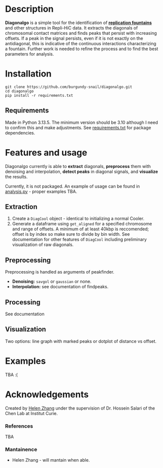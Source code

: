 # Description
**Diagonalgo** is a simple tool for the identification of [**replication fountains**](https://doi.org/10.1126/science.adj7606) and other structures in Repli-HiC data. It extracts the diagonals of chromosomal contact matrices and finds peaks that persist with increasing offsets. If a peak in the signal persists, even if it is not exactly on the antidiagonal, this is indicative of the continuous interactions characterizing a fountain. Further work is needed to refine the process and to find the best parameters for analysis.

# Installation
```
git clone https://github.com/burgundy-snail/diagonalgo.git
cd diagonalgo
pip install -r requirements.txt
```

## Requirements
Made in Python 3.13.5. The minimum version should be 3.10 although I need to confirm this and make adjustments. See [requirements.txt](https://github.com/burgundy-snail/diagonalgo/blob/main/requirements.txt) for package dependencies.

# Features and usage
Diagonalgo currently is able to **extract** diagonals, **preprocess** them with denoising and interpolation, **detect peaks** in diagonal signals, and **visualize** the results.

Currently, it is not packaged. An example of usage can be found in [analysis.py](https://github.com/burgundy-snail/diagonalgo/blob/main/analysis.py) - proper examples TBA.

## Extraction
1. Create a `DiagCool` object - identical to initializing a normal Cooler.
2. Generate a dataframe using `get_aligned` for a specified chromosome and range of offsets. A minimum of at least 40kbp is reccomended; offset is by index so make sure to divide by bin width.
See documentation for other features of `DiagCool` including preliminary visualization of raw diagonals.

## Preprocessing
Preprocessing is handled as arguments of peakfinder.
- **Denoising:** `savgol` or `gaussian` or none.
- **Interpolation:** see documentation of findpeaks.

## Processing
See documentation

## Visualization
Two options: line graph with marked peaks or dotplot of distance vs offset.

# Examples
TBA :(

# Acknowledgements
Created by [Helen Zhang](https://github.com/burgundy-snail/) under the supervision of Dr. Hossein Salari of the Chen Lab at Institut Curie.

### References
TBA

### Mantainence
- Helen Zhang - will mantain when able.
